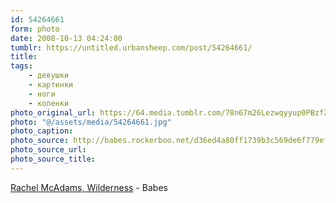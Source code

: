 ```yaml
---
id: 54264661
form: photo
date: 2008-10-13 04:24:00
tumblr: https://untitled.urbansheep.com/post/54264661/
title:
tags:
    - девушки
    - картинки
    - ноги
    - коленки
photo_original_url: https://64.media.tumblr.com/78n67m26Lezwqyyup0PBzfZ1o1_1280.jpg
photo: "@/assets/media/54264661.jpg"
photo_caption:
photo_source: http://babes.rockerboo.net/d36ed4a80ff1739b3c569de6f779efd4/08.jpg/info
photo_source_url:
photo_source_title:
---
```


<p><a href="http://babes.rockerboo.net/d36ed4a80ff1739b3c569de6f779efd4/08.jpg/info">Rachel McAdams, Wilderness</a> - Babes</p>
